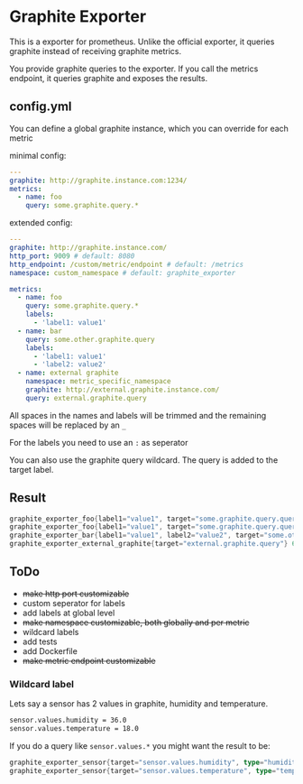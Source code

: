 # Graphite Exporter

This is a exporter for prometheus. Unlike the official exporter, it queries graphite instead of receiving graphite metrics.

You provide graphite queries to the exporter. If you call the metrics endpoint, it queries graphite and exposes the results.

## config.yml

You can define a global graphite instance, which you can override for each metric

minimal config:

```YAML
---
graphite: http://graphite.instance.com:1234/
metrics:
  - name: foo
    query: some.graphite.query.*
```

extended config:

```YAML
---
graphite: http://graphite.instance.com/
http_port: 9009 # default: 8080
http_endpoint: /custom/metric/endpoint # default: /metrics
namespace: custom_namespace # default: graphite_exporter

metrics:
  - name: foo
    query: some.graphite.query.*
    labels:
      - 'label1: value1'
  - name: bar
    query: some.other.graphite.query
    labels:
      - 'label1: value1'
      - 'label2: value2'
  - name: external graphite
    namespace: metric_specific_namespace
    graphite: http://external.graphite.instance.com/
    query: external.graphite.query
```

All spaces in the names and labels will be trimmed and the remaining spaces will be replaced by an `_`

For the labels you need to use an `:` as seperator

You can also use the graphite query wildcard. The query is added to the target label.

## Result

```Go
graphite_exporter_foo{label1="value1", target="some.graphite.query.query1"} 10.0
graphite_exporter_foo{label1="value1", target="some.graphite.query.query2"} 20.0
graphite_exporter_bar{label1="value1", label2="value2", target="some.other.graphite.query"} 42.0
graphite_exporter_external_graphite{target="external.graphite.query"} 65.0
```

## ToDo

- ~~make http port customizable~~
- custom seperator for labels
- add labels at global level
- ~~make namespace customizable, both globally and per metric~~
- wildcard labels
- add tests
- add Dockerfile
- ~~make metric endpoint customizable~~

### Wildcard label

Lets say a sensor has 2 values in graphite, humidity and temperature.

```txt
sensor.values.humidity = 36.0
sensor.values.temperature = 18.0
```

If you do a query like `sensor.values.*` you might want the result to be:

```Go
graphite_exporter_sensor{target="sensor.values.humidity", type="humidity"} 36.0
graphite_exporter_sensor{target="sensor.values.temperature", type="temperature"} 18.0
```